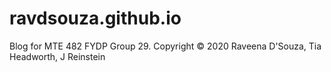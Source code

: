 # ravdsouza.github.io

Blog for MTE 482 FYDP Group 29.
Copyright © 2020 Raveena D'Souza, Tia Headworth, J Reinstein
